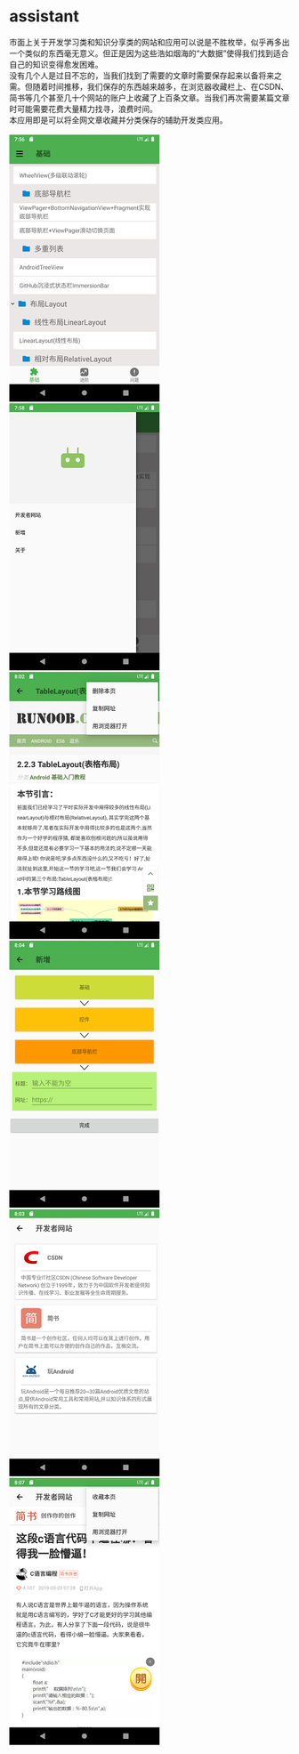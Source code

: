 # assistant
市面上关于开发学习类和知识分享类的网站和应用可以说是不胜枚举，似乎再多出一个类似的东西毫无意义。但正是因为这些浩如烟海的“大数据”使得我们找到适合自己的知识变得愈发困难。  <br>
没有几个人是过目不忘的，当我们找到了需要的文章时需要保存起来以备将来之需。但随着时间推移，我们保存的东西越来越多，在浏览器收藏栏上、在CSDN、简书等几个甚至几十个网站的账户上收藏了上百条文章。当我们再次需要某篇文章时可能需要花费大量精力找寻，浪费时间。  <br>
本应用即是可以将全网文章收藏并分类保存的辅助开发类应用。  <br>
  <br>
![首页](app/src/main/assets/screenshot/首页.png)  ![侧滑菜单](app/src/main/assets/screenshot/侧滑菜单.png)    <br>
![文章浏览页](app/src/main/assets/screenshot/文章浏览页.png)  ![添加文章](app/src/main/assets/screenshot/添加文章.png)  <br>
![常用开发网站](app/src/main/assets/screenshot/常用开发网站.png)  ![网站浏览](app/src/main/assets/screenshot/网站浏览.png)